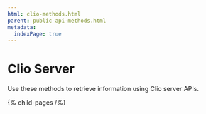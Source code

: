```yaml
---
html: clio-methods.html
parent: public-api-methods.html
metadata:
  indexPage: true
---
```

# Clio Server

Use these methods to retrieve information using Clio server APIs.


{% child-pages /%}

